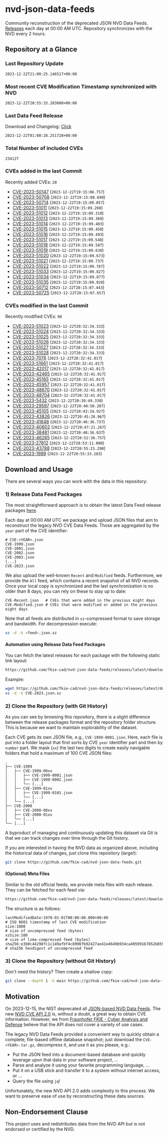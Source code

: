 # nvd-json-data-feeds

Community reconstruction of the deprecated JSON NVD Data Feeds. 
[Releases](https://github.com/fkie-cad/nvd-json-data-feeds/releases/latest) each day at 00:00 AM UTC.
Repository synchronizes with the NVD every 2 hours.

## Repository at a Glance

### Last Repository Update

```plain
2023-12-22T21:00:25.146517+00:00
```

### Most recent CVE Modification Timestamp synchronized with NVD

```plain
2023-12-22T20:55:33.283000+00:00
```

### Last Data Feed Release

Download and Changelog: [Click](https://github.com/fkie-cad/nvd-json-data-feeds/releases/latest)

```plain
2023-12-22T01:00:28.251728+00:00
```

### Total Number of included CVEs

```plain
234127
```

### CVEs added in the last Commit

Recently added CVEs: `20`

* [CVE-2023-50147](CVE-2023/CVE-2023-501xx/CVE-2023-50147.json) (`2023-12-22T19:15:08.757`)
* [CVE-2023-50708](CVE-2023/CVE-2023-507xx/CVE-2023-50708.json) (`2023-12-22T19:15:08.840`)
* [CVE-2023-50714](CVE-2023/CVE-2023-507xx/CVE-2023-50714.json) (`2023-12-22T19:15:09.057`)
* [CVE-2023-51011](CVE-2023/CVE-2023-510xx/CVE-2023-51011.json) (`2023-12-22T19:15:09.260`)
* [CVE-2023-51012](CVE-2023/CVE-2023-510xx/CVE-2023-51012.json) (`2023-12-22T19:15:09.310`)
* [CVE-2023-51013](CVE-2023/CVE-2023-510xx/CVE-2023-51013.json) (`2023-12-22T19:15:09.360`)
* [CVE-2023-51014](CVE-2023/CVE-2023-510xx/CVE-2023-51014.json) (`2023-12-22T19:15:09.403`)
* [CVE-2023-51015](CVE-2023/CVE-2023-510xx/CVE-2023-51015.json) (`2023-12-22T19:15:09.450`)
* [CVE-2023-51016](CVE-2023/CVE-2023-510xx/CVE-2023-51016.json) (`2023-12-22T19:15:09.493`)
* [CVE-2023-51017](CVE-2023/CVE-2023-510xx/CVE-2023-51017.json) (`2023-12-22T19:15:09.540`)
* [CVE-2023-51018](CVE-2023/CVE-2023-510xx/CVE-2023-51018.json) (`2023-12-22T19:15:09.587`)
* [CVE-2023-51019](CVE-2023/CVE-2023-510xx/CVE-2023-51019.json) (`2023-12-22T19:15:09.630`)
* [CVE-2023-51020](CVE-2023/CVE-2023-510xx/CVE-2023-51020.json) (`2023-12-22T19:15:09.673`)
* [CVE-2023-51021](CVE-2023/CVE-2023-510xx/CVE-2023-51021.json) (`2023-12-22T19:15:09.737`)
* [CVE-2023-51022](CVE-2023/CVE-2023-510xx/CVE-2023-51022.json) (`2023-12-22T19:15:09.787`)
* [CVE-2023-51033](CVE-2023/CVE-2023-510xx/CVE-2023-51033.json) (`2023-12-22T19:15:09.827`)
* [CVE-2023-51034](CVE-2023/CVE-2023-510xx/CVE-2023-51034.json) (`2023-12-22T19:15:09.877`)
* [CVE-2023-51035](CVE-2023/CVE-2023-510xx/CVE-2023-51035.json) (`2023-12-22T19:15:09.920`)
* [CVE-2023-50712](CVE-2023/CVE-2023-507xx/CVE-2023-50712.json) (`2023-12-22T20:15:07.443`)
* [CVE-2023-50725](CVE-2023/CVE-2023-507xx/CVE-2023-50725.json) (`2023-12-22T20:15:07.657`)


### CVEs modified in the last Commit

Recently modified CVEs: `90`

* [CVE-2023-51023](CVE-2023/CVE-2023-510xx/CVE-2023-51023.json) (`2023-12-22T20:32:34.333`)
* [CVE-2023-51024](CVE-2023/CVE-2023-510xx/CVE-2023-51024.json) (`2023-12-22T20:32:34.333`)
* [CVE-2023-51025](CVE-2023/CVE-2023-510xx/CVE-2023-51025.json) (`2023-12-22T20:32:34.333`)
* [CVE-2023-51026](CVE-2023/CVE-2023-510xx/CVE-2023-51026.json) (`2023-12-22T20:32:34.333`)
* [CVE-2023-51027](CVE-2023/CVE-2023-510xx/CVE-2023-51027.json) (`2023-12-22T20:32:34.333`)
* [CVE-2023-51028](CVE-2023/CVE-2023-510xx/CVE-2023-51028.json) (`2023-12-22T20:32:34.333`)
* [CVE-2023-7076](CVE-2023/CVE-2023-70xx/CVE-2023-7076.json) (`2023-12-22T20:32:41.017`)
* [CVE-2023-51661](CVE-2023/CVE-2023-516xx/CVE-2023-51661.json) (`2023-12-22T20:32:41.017`)
* [CVE-2023-42017](CVE-2023/CVE-2023-420xx/CVE-2023-42017.json) (`2023-12-22T20:32:41.017`)
* [CVE-2023-42465](CVE-2023/CVE-2023-424xx/CVE-2023-42465.json) (`2023-12-22T20:32:41.017`)
* [CVE-2023-45165](CVE-2023/CVE-2023-451xx/CVE-2023-45165.json) (`2023-12-22T20:32:41.017`)
* [CVE-2023-45957](CVE-2023/CVE-2023-459xx/CVE-2023-45957.json) (`2023-12-22T20:32:41.017`)
* [CVE-2023-48670](CVE-2023/CVE-2023-486xx/CVE-2023-48670.json) (`2023-12-22T20:32:41.017`)
* [CVE-2023-48704](CVE-2023/CVE-2023-487xx/CVE-2023-48704.json) (`2023-12-22T20:32:41.017`)
* [CVE-2023-5432](CVE-2023/CVE-2023-54xx/CVE-2023-5432.json) (`2023-12-22T20:39:49.330`)
* [CVE-2023-29597](CVE-2023/CVE-2023-295xx/CVE-2023-29597.json) (`2023-12-22T20:40:50.207`)
* [CVE-2023-45105](CVE-2023/CVE-2023-451xx/CVE-2023-45105.json) (`2023-12-22T20:43:34.927`)
* [CVE-2023-43826](CVE-2023/CVE-2023-438xx/CVE-2023-43826.json) (`2023-12-22T20:45:28.967`)
* [CVE-2023-41648](CVE-2023/CVE-2023-416xx/CVE-2023-41648.json) (`2023-12-22T20:46:36.737`)
* [CVE-2023-40602](CVE-2023/CVE-2023-406xx/CVE-2023-40602.json) (`2023-12-22T20:47:21.267`)
* [CVE-2023-38481](CVE-2023/CVE-2023-384xx/CVE-2023-38481.json) (`2023-12-22T20:48:36.037`)
* [CVE-2023-46265](CVE-2023/CVE-2023-462xx/CVE-2023-46265.json) (`2023-12-22T20:52:36.757`)
* [CVE-2023-27812](CVE-2023/CVE-2023-278xx/CVE-2023-27812.json) (`2023-12-22T20:53:11.000`)
* [CVE-2023-43788](CVE-2023/CVE-2023-437xx/CVE-2023-43788.json) (`2023-12-22T20:55:21.290`)
* [CVE-2023-1989](CVE-2023/CVE-2023-19xx/CVE-2023-1989.json) (`2023-12-22T20:55:33.283`)


## Download and Usage

There are several ways you can work with the data in this repository:

### 1) Release Data Feed Packages

The most straightforward approach is to obtain the latest Data Feed release packages [here](https://github.com/fkie-cad/nvd-json-data-feeds/releases/latest).

Each day at 00:00 AM UTC we package and upload JSON files that aim to reconstruct the legacy NVD CVE Data Feeds.
Those are aggregated by the `year` part of the CVE identifier:

```
# CVE-<YEAR>.json
CVE-1999.json
CVE-2001.json
CVE-2002.json
CVE-2003.json
[...]
CVE-2023.json
```

We also upload the well-known `Recent` and `Modified` feeds.
Furthermore, we provide the `All` feed, which contains a recent snapshot of all NVD records.
Once your local copy is synchronized and the last synchronization is no older than 8 days, you can rely on these to stay up to date:

```plain
CVE-Recent.json   # CVEs that were added in the previous eight days
CVE-Modified.json # CVEs that were modified or added in the previous eight days
```

Note that all feeds are distributed in `xz`-compressed format to save storage and bandwidth.
For decompression execute:

```sh
xz -d -k <feed>.json.xz
```


#### Automation using Release Data Feed Packages

You can fetch the latest releases for each package with the following static link layout:

```sh
https://github.com/fkie-cad/nvd-json-data-feeds/releases/latest/download/CVE-<YEAR>.json.xz
```

Example:

```sh
wget https://github.com/fkie-cad/nvd-json-data-feeds/releases/latest/download/CVE-2023.json.xz
xz -d -k CVE-2023.json.xz
```



### 2) Clone the Repository (with Git History)

As you can see by browsing this repository, there is a slight difference between the release packages format and the repository folder structure.
This is because we want to maintain explorability of the dataset.

Each CVE gets its own JSON file, e.g., `CVE-1999-0001.json`.
Here, each file is put into a folder layout that first sorts by CVE `year` identifier part and then by `number` part.
We mask (`xx`) the last two digits to create easily navigable folders that hold a maximum of 100 CVE JSON files:

```plain
.
├── CVE-1999
│   ├── CVE-1999-00xx
│   │   ├── CVE-1999-0001.json
│   │   ├── CVE-1999-0002.json
│   │   └── [...]
│   ├── CVE-1999-01xx
│   │   ├── CVE-1999-0101.json
│   │   └── [...]
│   └── [...]
├── CVE-2000
│   ├── CVE-2000-00xx
│   ├── CVE-2000-01xx
│   └── [...]
└── [...]
```

A byproduct of managing and continuously updating this dataset via Git is that we can track changes over time through the Git history.

If you are interested in having the NVD data as organized above, including the historical data of changes, just clone this repository (large!):

```sh
git clone https://github.com/fkie-cad/nvd-json-data-feeds.git
```

#### (Optional) Meta Files

Similar to the old official feeds, we provide meta files with each release. They can be fetched for each feed via:

```sh
https://github.com/fkie-cad/nvd-json-data-feeds/releases/latest/download/CVE-<YEAR>.meta
```

The structure is as follows:

```plain
lastModifiedDate:1970-01-01T00:00:00.000+00:00                          # ISO 8601 timestamp of last CVE modification
size:1000                                                               # size of uncompressed feed (bytes)
xzSize:100                                                              # size of lzma-compressed feed (bytes)
sha256:e3b0c44298fc1c149afbf4c8996fb92427ae41e4649b934ca495991b7852b855 # sha256 hexdigest of uncompressed feed
```


### 3) Clone the Repository (without Git History)

Don't need the history? Then create a shallow copy:

```sh
git clone --depth 1 -b main https://github.com/fkie-cad/nvd-json-data-feeds.git
```

## Motivation

On 2023-12-15, the NIST deprecated all [JSON-based NVD Data Feeds](https://nvd.nist.gov/vuln/data-feeds#divRetirementBanner-1).
The new [NVD CVE API 2.0](https://nvd.nist.gov/developers/vulnerabilities) is, without a doubt, a great way to obtain CVE information.
However, we from [Fraunhofer FKIE - Cyber Analysis and Defense](https://www.fkie.fraunhofer.de/en/departments/cad.html) believe that the API does not cover a variety of use cases.

The legacy NVD Data Feeds provided a convenient way to quickly obtain a complete, file-based offline database snapshot; just download the `CVE-<YEAR>.tar.gz`, decompress it, and use it as you please, e.g.:

* Put the JSON feed into a document-based database and quickly leverage upon that data in your software project, ...
* Parse and analyze it using your favorite programming language, ...
* Put it on a USB stick and transfer it to a system without internet access, or ...
* Query the file using `jq`!

Unfortunately, the new NVD API 2.0 adds complexity to this process.
We want to preserve ease of use by reconstructing these data sources.

## Non-Endorsement Clause

This project uses and redistributes data from the NVD API but is not endorsed or certified by the NVD.